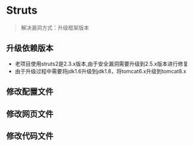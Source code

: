 # Struts
> 解决漏洞方式：升级框架版本






## 升级依赖版本


- 老项目使用struts2是2.3.x版本,由于安全漏洞需要升级到2.5.x版本进行修复
- 由于升级过程中需要将jdk1.6升级到jdk1.8，将tomcat6.x升级到tomcat8.x





## 修改配置文件







## 修改网页文件



## 修改代码文件

